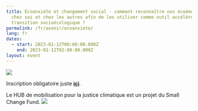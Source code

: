 ```yaml
---
title: Écoanxiété et changement social - comment reconnaître nos écoémotions
  chez soi et chez les autres afin de les utiliser comme outil accélérer la
  transition socioécologique ?
permalink: /fr/avenir/ecoanxiete/
lang: fr
dates:
  - start: 2023-01-12T00:00:00.000Z
    end: 2023-01-12T02:00:00.000Z
layout: event
---
```

![](/media/copie_de_e_coanxie_te_et_changement_social_-_comment_reconnai_tre_nos_e_coe_motions_chez_soi_et_chez_les_autres_afin_de_les_utiliser_comme_outil_acce_le_rer_la_transition_socioe_cologique_600_200_px_.png)

I﻿nscription obligatoire juste **[ici](https://us02web.zoom.us/meeting/register/tZYtcOqvqzMtGtds_SaZyWx9QIgzDAte6e8Y)**.

L﻿e HUB de mobilisation pour la justice climatique est un projet du Small Change Fund.
![](/media/hub_scf.png)